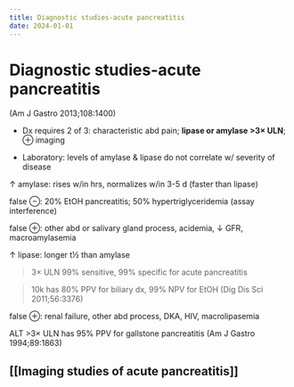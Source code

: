 ```yaml
---
title: Diagnostic studies-acute pancreatitis
date: 2024-01-01
---
```


# Diagnostic studies-acute pancreatitis

(Am J Gastro 2013;108:1400)

- Dx requires 2 of 3: characteristic abd pain; **lipase or amylase >3× ULN**; ⊕ imaging

- Laboratory: levels of amylase & lipase do not correlate w/ severity of disease

↑ amylase: rises w/in hrs, normalizes w/in 3-5 d (faster than lipase)

false ⊖: 20% EtOH pancreatitis; 50% hypertriglyceridemia (assay interference)

false ⊕: other abd or salivary gland process, acidemia, ↓ GFR, macroamylasemia

↑ lipase: longer t½ than amylase

> 3× ULN 99% sensitive, 99% specific for acute pancreatitis

> 10k has 80% PPV for biliary dx, 99% NPV for EtOH (Dig Dis Sci 2011;56:3376)

false ⊕: renal failure, other abd process, DKA, HIV, macrolipasemia

ALT >3× ULN has 95% PPV for gallstone pancreatitis (Am J Gastro 1994;89:1863)

## [[Imaging studies of acute pancreatitis]]
